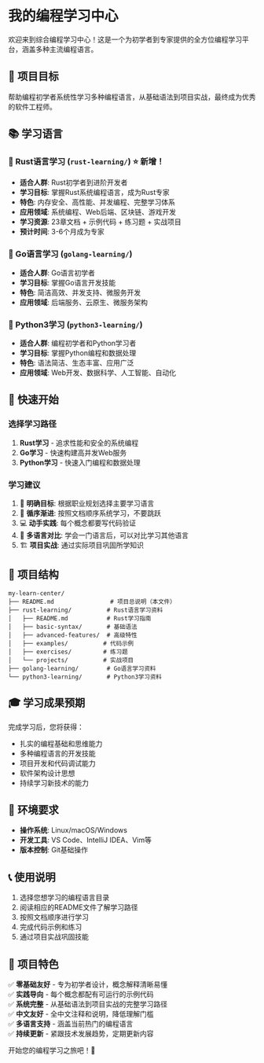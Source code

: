 # 我的编程学习中心

欢迎来到综合编程学习中心！这是一个为初学者到专家提供的全方位编程学习平台，涵盖多种主流编程语言。

## 🎯 项目目标
帮助编程初学者系统性学习多种编程语言，从基础语法到项目实战，最终成为优秀的软件工程师。

## 📚 学习语言

### 🦀 Rust语言学习 (`rust-learning/`) ⭐ 新增！
- **适合人群**: Rust初学者到进阶开发者
- **学习目标**: 掌握Rust系统编程语言，成为Rust专家
- **特色**: 内存安全、高性能、并发编程、完整学习体系
- **应用领域**: 系统编程、Web后端、区块链、游戏开发
- **学习资源**: 23章文档 + 示例代码 + 练习题 + 实战项目
- **预计时间**: 3-6个月成为专家

### 🐹 Go语言学习 (`golang-learning/`)  
- **适合人群**: Go语言初学者
- **学习目标**: 掌握Go语言开发技能
- **特色**: 简洁高效、并发支持、微服务开发
- **应用领域**: 后端服务、云原生、微服务架构

### 🐍 Python3学习 (`python3-learning/`)
- **适合人群**: 编程初学者和Python学习者
- **学习目标**: 掌握Python编程和数据处理
- **特色**: 语法简洁、生态丰富、应用广泛
- **应用领域**: Web开发、数据科学、人工智能、自动化

## 🚀 快速开始

### 选择学习路径
1. **Rust学习** - 追求性能和安全的系统编程
2. **Go学习** - 快速构建高并发Web服务
3. **Python学习** - 快速入门编程和数据处理

### 学习建议
1. 🎯 **明确目标**: 根据职业规划选择主要学习语言
2. 📖 **循序渐进**: 按照文档顺序系统学习，不要跳跃
3. 💻 **动手实践**: 每个概念都要写代码验证
4. 🔄 **多语言对比**: 学会一门语言后，可以对比学习其他语言
5. 🏗️ **项目实战**: 通过实际项目巩固所学知识

## 📁 项目结构
```
my-learn-center/
├── README.md                # 项目总说明（本文件）
├── rust-learning/          # Rust语言学习资料
│   ├── README.md           # Rust学习指南
│   ├── basic-syntax/       # 基础语法
│   ├── advanced-features/  # 高级特性
│   ├── examples/          # 代码示例
│   ├── exercises/         # 练习题
│   └── projects/          # 实战项目
├── golang-learning/        # Go语言学习资料
└── python3-learning/       # Python3学习资料
```

## 🎓 学习成果预期

完成学习后，您将获得：
- 扎实的编程基础和思维能力
- 多种编程语言的开发技能
- 项目开发和代码调试能力
- 软件架构设计思想
- 持续学习新技术的能力

## 🔧 环境要求
- **操作系统**: Linux/macOS/Windows
- **开发工具**: VS Code、IntelliJ IDEA、Vim等
- **版本控制**: Git基础操作

## 📞 使用说明
1. 选择您想学习的编程语言目录
2. 阅读相应的README文件了解学习路径
3. 按照文档顺序进行学习
4. 完成代码示例和练习
5. 通过项目实战巩固技能

## 🌟 项目特色
✅ **零基础友好** - 专为初学者设计，概念解释清晰易懂  
✅ **实践导向** - 每个概念都配有可运行的示例代码  
✅ **系统完整** - 从基础语法到项目实战的完整学习路径  
✅ **中文友好** - 全中文注释和说明，降低理解门槛  
✅ **多语言支持** - 涵盖当前热门的编程语言  
✅ **持续更新** - 紧跟技术发展趋势，定期更新内容

开始您的编程学习之旅吧！🚀 
